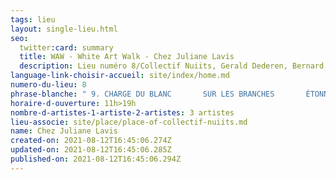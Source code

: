 ```yaml
---
tags: lieu
layout: single-lieu.html
seo:
  twitter:card: summary
  title: WAW - White Art Walk - Chez Juliane Lavis
  description: Lieu numéro 8/Collectif Nuiits, Gerald Dederen, Bernard Declercq
language-link-choisir-accueil: site/index/home.md
numero-du-lieu: 8
phrase-blanche: " 9. CHARGE DU BLANC       SUR LES BRANCHES       ÉTONNEMENT DU SILENCE"
horaire-d-ouverture: 11h>19h
nombre-d-artistes-1-artiste-2-artistes: 3 artistes
lieu-associe: site/place/place-of-collectif-nuiits.md
name: Chez Juliane Lavis
created-on: 2021-08-12T16:45:06.274Z
updated-on: 2021-08-12T16:45:06.285Z
published-on: 2021-08-12T16:45:06.294Z
---
```

